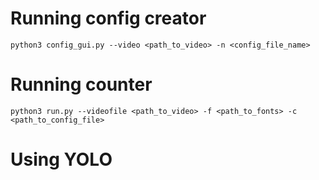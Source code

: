 # Running config creator
```
python3 config_gui.py --video <path_to_video> -n <config_file_name>
```

# Running counter
```
python3 run.py --videofile <path_to_video> -f <path_to_fonts> -c <path_to_config_file>
```

# Using YOLO
